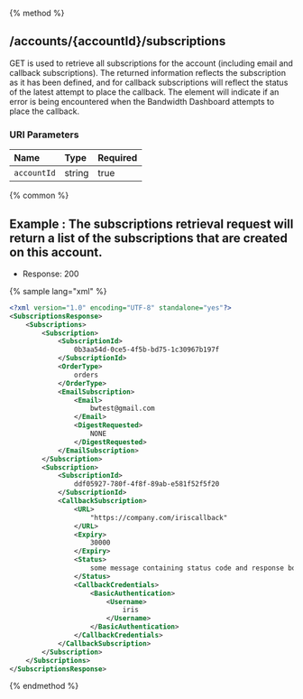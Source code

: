 {% method %}
## /accounts/{accountId}/subscriptions

GET is used to retrieve all subscriptions for the account (including email and callback subscriptions).
The returned information reflects the subscription as it has been defined, and for callback subscriptions will reflect the status of the latest attempt to place the callback.  The <Status> element will indicate if an error is being encountered when the Bandwidth Dashboard attempts to place the callback.



### URI Parameters
| Name | Type | Required |
|:-----|:-----|:---------|
| `accountId` | string | true |






{% common %}


## Example : The subscriptions retrieval request will return a list of the subscriptions that are created on this account.

* Response: 200

{% sample lang="xml" %}

```xml
<?xml version="1.0" encoding="UTF-8" standalone="yes"?>
<SubscriptionsResponse>
    <Subscriptions>
        <Subscription>
            <SubscriptionId>
                0b3aa54d-0ce5-4f5b-bd75-1c30967b197f
            </SubscriptionId>
            <OrderType>
                orders
            </OrderType>
            <EmailSubscription>
                <Email>
                    bwtest@gmail.com
                </Email>
                <DigestRequested>
                    NONE
                </DigestRequested>
            </EmailSubscription>
        </Subscription>
        <Subscription>
            <SubscriptionId>
                ddf05927-780f-4f8f-89ab-e581f52f5f20
            </SubscriptionId>
            <CallbackSubscription>
                <URL>
                    "https://company.com/iriscallback"
                </URL>
                <Expiry>
                    30000
                </Expiry>
                <Status>
                    some message containing status code and response body of last callback
                </Status>
                <CallbackCredentials>
                    <BasicAuthentication>
                        <Username>
                            iris
                        </Username>
                    </BasicAuthentication>
                </CallbackCredentials>
            </CallbackSubscription>
        </Subscription>
    </Subscriptions>
</SubscriptionsResponse>
```


{% endmethod %}